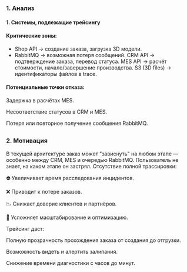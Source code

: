 ### 1. Анализ
#### 1. Системы, подлежащие трейсингу
#### Критические зоны:
- Shop API → создание заказа, загрузка 3D модели.
- RabbitMQ → возможная потеря сообщений.
CRM API → подтверждение заказа, перевод статуса.
MES API → расчёт стоимости, начало/завершение производства.
S3 (3D files) → идентификаторы файлов в trace.
#### Потенциальные точки отказа:
Задержка в расчётах MES.

Несоответствие статусов в CRM и MES.

Потеря или повторное получение сообщения RabbitMQ.



##
### 2. Мотивация

В текущей архитектуре заказ может "зависнуть" на любом этапе — особенно между CRM, MES и очередью RabbitMQ. Пользователь не знает, на каком этапе он застрял. Отсутствие полной трассировки:

⛔ Увеличивает время расследования инцидентов.

❌ Приводит к потере заказов.

📉 Снижает доверие клиентов и партнёров.

🧩 Усложняет масштабирование и оптимизацию.

Трейсинг даст:

Полную прозрачность прохождения заказа от создания до отгрузки.

Возможность видеть и алертить залипания.

Снижение времени диагностики с часов до минут.